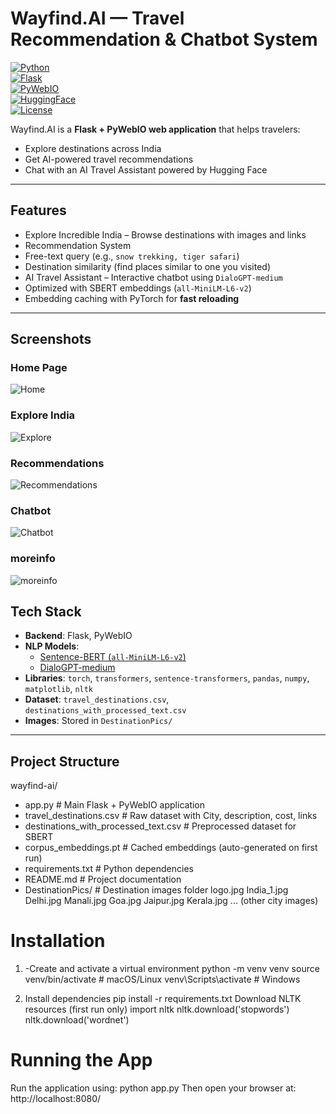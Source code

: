 # Wayfind.AI — Travel Recommendation & Chatbot System  

[![Python](https://img.shields.io/badge/Python-3.8%2B-blue.svg?logo=python)](https://www.python.org/)  
[![Flask](https://img.shields.io/badge/Flask-2.0+-black.svg?logo=flask)](https://flask.palletsprojects.com/)  
[![PyWebIO](https://img.shields.io/badge/PyWebIO-1.8+-green)](https://pywebio.readthedocs.io/)  
[![HuggingFace](https://img.shields.io/badge/Transformers-yellow)](https://huggingface.co/)  
[![License](https://img.shields.io/badge/license-MIT-lightgrey.svg)](LICENSE)  

Wayfind.AI is a **Flask + PyWebIO web application** that helps travelers:  
- Explore destinations across India  
- Get AI-powered travel recommendations  
- Chat with an AI Travel Assistant powered by Hugging Face  

---

## Features  

- Explore Incredible India – Browse destinations with images and links  
- Recommendation System  
- Free-text query (e.g., `snow trekking, tiger safari`)  
 - Destination similarity (find places similar to one you visited)  
- AI Travel Assistant – Interactive chatbot using `DialoGPT-medium`  
- Optimized with SBERT embeddings (`all-MiniLM-L6-v2`)  
- Embedding caching with PyTorch for **fast reloading**

---
## Screenshots  

### Home Page
![Home](screenshots/home.png)

### Explore India
![Explore](screenshots/explore.png)

### Recommendations
![Recommendations](screenshots/recommendations.png)

### Chatbot
![Chatbot](screenshots/chatbot.png)

### moreinfo
![moreinfo](screenshots/moreinfo.png)


## Tech Stack  

- **Backend**: Flask, PyWebIO  
- **NLP Models**:  
  - [Sentence-BERT (`all-MiniLM-L6-v2`)](https://huggingface.co/sentence-transformers/all-MiniLM-L6-v2)  
  - [DialoGPT-medium](https://huggingface.co/microsoft/DialoGPT-medium)  
- **Libraries**: `torch`, `transformers`, `sentence-transformers`, `pandas`, `numpy`, `matplotlib`, `nltk`  
- **Dataset**: `travel_destinations.csv`, `destinations_with_processed_text.csv`  
- **Images**: Stored in `DestinationPics/`  

---

## Project Structure  

wayfind-ai/
 - app.py # Main Flask + PyWebIO application
 - travel_destinations.csv # Raw dataset with City, description, cost, links
 - destinations_with_processed_text.csv # Preprocessed dataset for SBERT
 - corpus_embeddings.pt # Cached embeddings (auto-generated on first run)
 - requirements.txt # Python dependencies
 - README.md # Project documentation
 - DestinationPics/ # Destination images folder
    logo.jpg
    India_1.jpg
    Delhi.jpg
    Manali.jpg
    Goa.jpg
    Jaipur.jpg
    Kerala.jpg
... (other city images)

# Installation
 1) -Create and activate a virtual environment
  python -m venv venv
  source venv/bin/activate    # macOS/Linux
  venv\Scripts\activate       # Windows

 2) Install dependencies
  pip install -r requirements.txt
  Download NLTK resources (first run only)
  import nltk
  nltk.download('stopwords')
  nltk.download('wordnet')

# Running the App
 Run the application using:
 python app.py
 Then open your browser at: http://localhost:8080/
